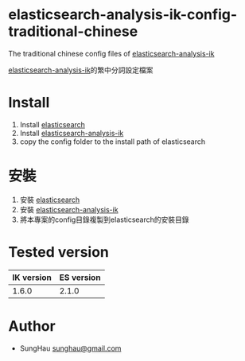 # elasticsearch-analysis-ik-config-traditional-chinese
The traditional chinese config files of [elasticsearch-analysis-ik](https://github.com/medcl/elasticsearch-analysis-ik/tree/master/config/ik)

[elasticsearch-analysis-ik](https://github.com/medcl/elasticsearch-analysis-ik/tree/master/config/ik)的繁中分詞設定檔案

# Install
1. Install [elasticsearch](https://github.com/elastic/elasticsearch)
2. Install [elasticsearch-analysis-ik](https://github.com/medcl/elasticsearch-analysis-ik)
3. copy the config folder to the install path of elasticsearch

# 安裝
1. 安裝 [elasticsearch](https://github.com/elastic/elasticsearch)
2. 安裝 [elasticsearch-analysis-ik](https://github.com/medcl/elasticsearch-analysis-ik)
3. 將本專案的config目錄複製到elasticsearch的安裝目錄


# Tested version

IK version | ES version
-----------|-----------
1.6.0 | 2.1.0

# Author
* SungHau <sunghau@gmail.com>
